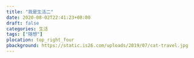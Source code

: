 ```yaml
---
title: "我是生活二"
date: 2020-08-02T22:41:23+08:00
draft: false
categories: 生活
tags: ["随想"]
plocation: top_right_four
pbackground: https://static.is26.com/uploads/2019/07/cat-travel.jpg
---
```


